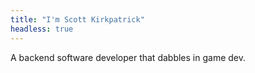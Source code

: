 ```yaml
---
title: "I'm Scott Kirkpatrick"
headless: true
---
```


A backend software developer that dabbles in game dev.
